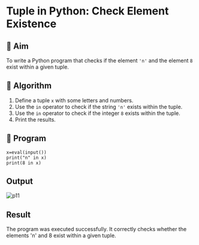 # Tuple in Python: Check Element Existence

## 🎯 Aim
To write a Python program that checks if the element `'n'` and the element `8` exist within a given tuple.

## 🧠 Algorithm
1. Define a tuple `x` with some letters and numbers.
2. Use the `in` operator to check if the string `'n'` exists within the tuple.
3. Use the `in` operator to check if the integer `8` exists within the tuple.
4. Print the results.

## 🧾 Program
```
x=eval(input())
print("n" in x) 
print(8 in x)
```
## Output
![p11](https://github.com/user-attachments/assets/301f4366-7a54-4530-b72a-56884ca8dac0)

## Result
The program was executed successfully. It correctly checks whether the elements 'n' and 8 exist within a given tuple.

